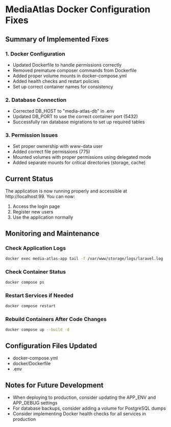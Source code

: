 # MediaAtlas Docker Configuration Fixes

## Summary of Implemented Fixes

### 1. Docker Configuration
- Updated Dockerfile to handle permissions correctly
- Removed premature composer commands from Dockerfile
- Added proper volume mounts in docker-compose.yml
- Added health checks and restart policies
- Set up correct container names for consistency

### 2. Database Connection
- Corrected DB_HOST to "media-atlas-db" in .env
- Updated DB_PORT to use the correct container port (5432)
- Successfully ran database migrations to set up required tables

### 3. Permission Issues
- Set proper ownership with www-data user
- Added correct file permissions (775)
- Mounted volumes with proper permissions using delegated mode
- Added separate mounts for critical directories (storage, cache)

## Current Status
The application is now running properly and accessible at http://localhost:99. You can now:
1. Access the login page
2. Register new users
3. Use the application normally

## Monitoring and Maintenance

### Check Application Logs
```bash
docker exec media-atlas-app tail -f /var/www/storage/logs/laravel.log
```

### Check Container Status
```bash
docker compose ps
```

### Restart Services if Needed
```bash
docker compose restart
```

### Rebuild Containers After Code Changes
```bash
docker compose up --build -d
```

## Configuration Files Updated
- docker-compose.yml
- docker/Dockerfile
- .env

## Notes for Future Development
- When deploying to production, consider updating the APP_ENV and APP_DEBUG settings
- For database backups, consider adding a volume for PostgreSQL dumps
- Consider implementing Docker health checks for all services in production

